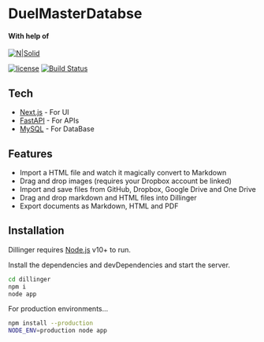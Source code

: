 # DuelMasterDatabse
#### With help of

[![N|Solid](https://static.wikia.nocookie.net/duelmasters/images/5/5e/Site-logo_%28Alt_ver.%29.png)](https://duelmasters.fandom.com/wiki/Duel_Masters_Wiki)

[![license](https://badgen.net/static/license/MIT/blue)]()
[![Build Status](https://badgen.net/static/Build/Ongoing/green?icon=github)](https://github.com/shockwave199129/DuelMasterDatabse/tree/windows)

## Tech


- [Next.js](https://nextjs.org/) - For UI
- [FastAPI](https://fastapi.tiangolo.com/) - For APIs
- [MySQL](https://www.mysql.com/) - For DataBase

## Features

- Import a HTML file and watch it magically convert to Markdown
- Drag and drop images (requires your Dropbox account be linked)
- Import and save files from GitHub, Dropbox, Google Drive and One Drive
- Drag and drop markdown and HTML files into Dillinger
- Export documents as Markdown, HTML and PDF

## Installation

Dillinger requires [Node.js](https://nodejs.org/) v10+ to run.

Install the dependencies and devDependencies and start the server.

```sh
cd dillinger
npm i
node app
```

For production environments...

```sh
npm install --production
NODE_ENV=production node app
```

